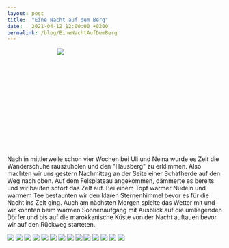 ```yaml
---
layout: post
title:  "Eine Nacht auf dem Berg"
date:   2021-04-12 12:00:00 +0200
permalink: /blog/EineNachtAufDemBerg
---
```

<div style="text-align:center; width:250px; height:250px;">
<img src="../assets/images/EineNachtAufDemBerg/map.png" align=”middle”>
</div>
Nach in mittlerweile schon vier Wochen bei Uli und Neina wurde es Zeit die Wanderschuhe rauszuholen und den "Hausberg" zu erklimmen. Also machten wir uns gestern Nachmittag an der Seite einer Schafherde auf den Weg nach oben. Auf dem Felsplateau angekommen, dämmerte es bereits und wir bauten sofort das Zelt auf. Bei einem Topf warmer Nudeln und warmem Tee bestaunten wir den klaren Sternenhimmel bevor es für die Nacht ins Zelt ging. Auch am nächsten Morgen spielte das Wetter mit und wir konnten beim warmen Sonnenaufgang mit Ausblick auf die umliegenden Dörfer und bis auf die marokkanische Küste von der Nacht auftauen bevor wir auf den Rückweg starteten.

![](../assets/images/EineNachtAufDemBerg/1.jpg)
![](../assets/images/EineNachtAufDemBerg/2.jpg)
![](../assets/images/EineNachtAufDemBerg/3.jpg)
![](../assets/images/EineNachtAufDemBerg/4.jpg)
![](../assets/images/EineNachtAufDemBerg/5.jpg)
![](../assets/images/EineNachtAufDemBerg/6.jpg)
![](../assets/images/EineNachtAufDemBerg/7.jpg)
![](../assets/images/EineNachtAufDemBerg/8.jpg)
![](../assets/images/EineNachtAufDemBerg/9.jpg)
![](../assets/images/EineNachtAufDemBerg/10.jpg)
![](../assets/images/EineNachtAufDemBerg/11.jpg)
![](../assets/images/EineNachtAufDemBerg/12.jpg)
![](../assets/images/EineNachtAufDemBerg/13.jpg)
![](../assets/images/EineNachtAufDemBerg/14.jpg)
